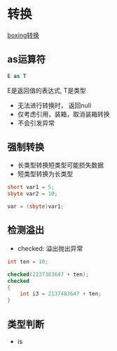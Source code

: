 # 转换

[boxing转换](csharp-boxing.md)


## as运算符

```c#
E as T
```

E是返回值的表达式, T是类型

- 无法进行转换时， 返回null
- 仅考虑引用，装箱，取消装箱转换
- 不会引发异常

## 强制转换

- 长类型转换短类型可能损失数据
- 短类型转换为长类型

```c#
short var1 = 5;
sbyte var2 = 10;

var = (sbyte)var1;
```


## 检测溢出

- checked: 溢出抛出异常

```c#
int ten = 10;

checked(2137383647 + ten);
checked
{
    int i3 = 2137483647 + ten;
}
```

## 类型判断 

- is